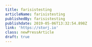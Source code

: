 ```yaml
---
title: farisistesting
articleName: farisistesting
publishedBy: farisistesting
publishdate: 2019-05-06T13:32:54.898Z
link: 'https://storj.io'
class: newPressArticle
draft: true
---
```


